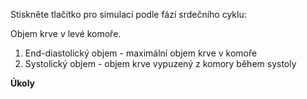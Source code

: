 <div class="w3-row">
<div class="w3-half">


<bdl-fmi id="id4" src="BurkhoffFMI.js" 
         fminame="Cardiovascular_Model_Burkhoff_HemodynamicsBurkhoff_0shallow"
         tolerance="0.000001" starttime="0" guid="{b5629132-3ba6-4153-87c2-f3ff108e1920}"
         valuereferences="33554435,637534265,637534241,637534290,16777312,637534466,637534294,637534268"
         valuelabels="Left Ventricle Volume,Pressure in Left Ventricle,Pressure in Aorta, Pressure in Left Atria, Heart Rate, LA elastance,MV open, AOV open"         
         controlid="id5"
         fstepsize="0.002"
         showcontrols="false"></bdl-fmi>
         
Stiskněte tlačítko pro simulaci podle fází srdečního cyklu:

<bdl-animate-control 
id="id5" 
fromid="id4" 
speedfactor="20" 
segments="3;5;14;17;29" 
segmentlabels="4b plnění atriální systola;1 systola komor - isovolumická kontrakce;2 systola komor - ejekce;3 isovolumická relaxace;4a plnění" 
segmentcond="6,eq,0;7,eq,1;7,eq,0;6,eq,1;5,gt,100000" 
simsegments="70;120;175;260;380"></bdl-animate-control> 

<bdl-animate-gif fromid="id5" src="heart.gif" width=600></bdl-animate-gif>

</div>
<div class="w3-half">

Objem krve v levé komoře. 
1. End-diastolický objem - maximální objem krve v komoře
2. Systolický objem - objem krve vypuzený z komory během systoly

<bdl-chartjs-time
   id="id11"  
   width="500"  
   height="200"  
   fromid="id4"  
   labels="Left Ventricle Volume" refindex="0"  refvalues="1"
      ylabel="objem (ml)"
      xlabel="čas (s)"
      convertors="1000000,1"  throttle="50"></bdl-chartjs-time>

**Úkoly**  
<bdl-quiz question="Pusťte simulaci a z grafu odečtěte EDO a SO:"
  answers="EDO = 151ml, SO = 77 ml|
           EDO = 77 ml, SO = 151 ml|
           EDO = 151ml, SO = 74 ml"
  correctoptions="true|false|false"           
  explanations="Ano. Systolický objem je asi 77 ml krve (151ml - 74ml).|
  Ne. |
  Ne. 151 ml je maximální náplň krve v levé komoře, ale 74 ml je minimální náplň. Vypudí se tedy 151-74=77">
</bdl-quiz> 

</div>
</div>

